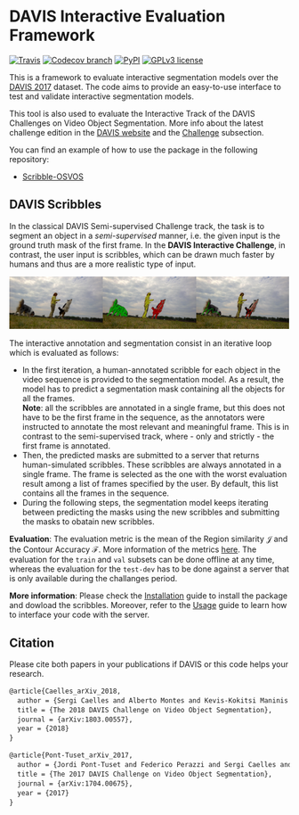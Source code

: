 # DAVIS Interactive Evaluation Framework


[![Travis](https://img.shields.io/travis/albertomontesg/davis-interactive.svg?style=for-the-badge)](https://travis-ci.org/albertomontesg/davis-interactive) [![Codecov branch](https://img.shields.io/codecov/c/github/albertomontesg/davis-interactive/master.svg?style=for-the-badge)](https://codecov.io/gh/albertomontesg/davis-interactive) [![PyPI](https://img.shields.io/pypi/v/davisinteractive.svg?style=for-the-badge)](https://pypi.org/project/davisinteractive/) [![GPLv3 license](https://img.shields.io/badge/License-GPL_v3-blue.svg?style=for-the-badge)](https://github.com/albertomontesg/davis-interactive/blob/master/LICENSE)

This is a framework to evaluate interactive segmentation models over the [DAVIS 2017](http://davischallenge.org/index.html) dataset. The code aims to provide an easy-to-use interface to test and validate interactive segmentation models.

This tool is also used to evaluate the Interactive Track of the DAVIS Challenges on Video Object Segmentation. More info about the latest challenge edition in the [DAVIS website](https://davischallenge.org/) and the [Challenge](/challenge) subsection.

You can find an example of how to use the package in the following repository:

*  [Scribble-OSVOS](https://github.com/kmaninis/Scribble-OSVOS)


## DAVIS Scribbles

In the classical DAVIS Semi-supervised Challenge track, the task is to segment an object in a *semi-supervised* manner, i.e. the given input is the ground truth mask of the first frame. In the **DAVIS Interactive Challenge**, in contrast, the user input is scribbles, which can be drawn much faster by humans and thus are a more realistic type of input. 

<div style="white-space: nowrap;">

<img src="docs/images/scribbles/dogs-jump-image.jpg" width="33.3%"/><img src="docs/images/scribbles/dogs-jump-scribble01.jpg" width="33.3%"/><img src="docs/images/scribbles/dogs-jump-scribble02.jpg" width="33.3%"/>

</div>

The interactive annotation and segmentation consist in an iterative loop which is evaluated as follows:

* In the first iteration, a human-annotated scribble for each object in the video sequence is provided to the segmentation model. As a result, the model has to predict a segmentation mask containing all the objects for all the frames. <br> **Note**: all the scribbles are annotated in a single frame, but this does not have to be the first frame in the sequence, as the annotators were instructed to annotate the most relevant and meaningful frame. This is in contrast to the semi-supervised track, where - only and strictly - the first frame is annotated.
* Then, the predicted masks are submitted to a server that returns human-simulated scribbles. These scribbles are always annotated in a single frame. The frame is selected as the one with the worst evaluation result among a list of frames specified by the user. By default, this list contains all the frames in the sequence.
* During the following steps, the segmentation model keeps iterating between predicting the masks using the new scribbles and submitting the masks to obatain new scribbles.

**Evaluation**: The evaluation metric is the mean of the Region similarity $\mathcal{J}$ and the Contour Accuracy $\mathcal{F}$. More information of the metrics [here](https://www.cv-foundation.org/openaccess/content_cvpr_2016/papers/Perazzi_A_Benchmark_Dataset_CVPR_2016_paper.pdf). The evaluation for the `train` and `val` subsets can be done offline at any time, whereas the evaluation for the `test-dev` has to be done against a server that is only available during the challanges period.

**More information**: Please check the [Installation](/user_guide/installation) guide to install the package and dowload the scribbles. Moreover, refer to the [Usage](/user_guide/usage) guide to learn how to interface your code with the server.

## Citation

Please cite both papers in your publications if DAVIS or this code helps your research.

```tex
@article{Caelles_arXiv_2018,
  author = {Sergi Caelles and Alberto Montes and Kevis-Kokitsi Maninis and Yuhua Chen and Luc {Van Gool} and Federico Perazzi and Jordi Pont-Tuset},
  title = {The 2018 DAVIS Challenge on Video Object Segmentation},
  journal = {arXiv:1803.00557},
  year = {2018}
}
```

```latex
@article{Pont-Tuset_arXiv_2017,
  author = {Jordi Pont-Tuset and Federico Perazzi and Sergi Caelles and Pablo Arbel\'aez and Alexander Sorkine-Hornung and Luc {Van Gool}},
  title = {The 2017 DAVIS Challenge on Video Object Segmentation},
  journal = {arXiv:1704.00675},
  year = {2017}
}
```

